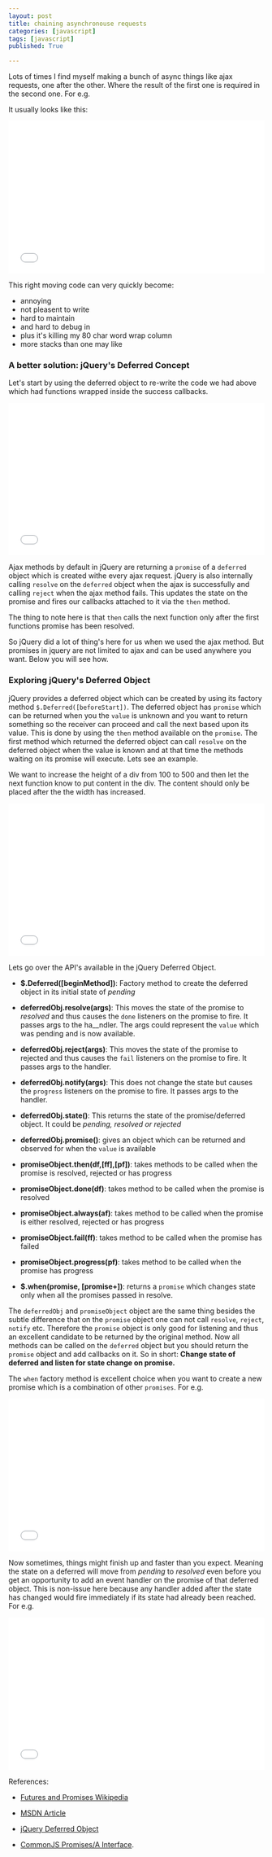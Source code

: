 ```yaml
---
layout: post
title: chaining asynchronouse requests
categories: [javascript]
tags: [javascript]
published: True

---
```


Lots of times I find myself making a bunch of async things like ajax requests, one after the other. Where the result of the first one is required in the second one. For e.g.

It usually looks like this:

<iframe width="100%" height="300" src="//jsfiddle.net/sandeep45/ztp2yn6k/embedded/" allowfullscreen="allowfullscreen" frameborder="0"></iframe>

This right moving code can very quickly become:
* annoying
* not pleasent to write
* hard to maintain
* and hard to debug in
* plus it's killing my 80 char word wrap column
* more stacks than one may like

### A better solution: jQuery's Deferred Concept

Let's start by using the deferred object to re-write the code we had above which had functions wrapped inside the success callbacks.

<iframe width="100%" height="300" src="//jsfiddle.net/sandeep45/grauqgvb/embedded/" allowfullscreen="allowfullscreen" frameborder="0"></iframe>

Ajax methods by default in jQuery are returning a `promise` of a `deferred` object which is created withe every ajax request. jQuery is also internally calling `resolve` on the `deferred` object when the ajax is successfully and calling `reject` when the ajax method fails. This updates the state on the promise and fires our callbacks attached to it via the `then` method.

The thing to note here is that `then` calls the next function only after the first functions promise has been resolved.

So jQuery did a lot of thing's here for us when we used the ajax method. But promises in jquery are not limited to ajax and can be used anywhere you want. Below you will see how.

### Exploring jQuery's Deferred Object

jQuery provides a deferred object which can be created by using its factory method `$.Deferred([beforeStart])`. The deferred object has `promise` which can be returned when you the `value` is unknown and you want to return something so the receiver can proceed and call the next based upon its value. This is done by using the `then` method available on the `promise`. The first method which returned the deferred object can call `resolve` on the deferred object when the value is known and at that time the methods waiting on its promise will execute. Lets see an example.

We want to increase the height of a div from 100 to 500 and then let the next function know to put content in the div. The content should only be placed after the the width has increased.

<iframe width="100%" height="300" src="//jsfiddle.net/sandeep45/r1uw4rbv/embedded/" allowfullscreen="allowfullscreen" frameborder="0"></iframe>

Lets go over the API's available in the jQuery Deferred Object.


* __$.Deferred([beginMethod])__: Factory method to create the deferred object in its initial state of _pending_

* __deferredObj.resolve(args)__: This moves the state of the promise to _resolved_ and thus causes the `done` listeners on the promise to fire. It passes args to the ha__ndler. The args could represent the `value` which was pending and is now available.

* __deferredObj.reject(args)__: This moves the state of the promise to rejected and thus causes the `fail` listeners on the promise to fire. It passes args to the handler.

* __deferredObj.notify(args)__: This does not change the state but causes the `progress` listeners on the promise to fire. It passes args to the handler.

* __deferredObj.state()__: This returns the state of the promise/deferred object. It could be _pending, resolved or rejected_

* __deferredObj.promise()__: gives an object which can be returned and observed for when the `value` is available

* __promiseObject.then(df,[ff],[pf])__: takes methods to be called when the promise is resolved, rejected or has progress

* __promiseObject.done(df)__: takes method to be called when the promise is resolved

* __promiseObject.always(af)__: takes method to be called when the promise is either resolved, rejected or has progress

* __promiseObject.fail(ff)__: takes method to be called when the promise has failed

* __promiseObject.progress(pf)__: takes method to be called when the promise has progress

* __$.when(promise, [promise+])__: returns a `promise` which changes state only when all the promises passed in resolve.

The `deferredObj` and `promiseObject` object are the same thing besides the subtle difference that on the `promise` object one can not call `resolve`, `reject`, `notify` etc. Therefore the `promise` object is only good for listening and thus an excellent candidate to be returned by the original method. Now all methods can be called on the `deferred` object but you should return the `promise` object and add callbacks on it. So in short: **Change state of deferred and listen for state change on promise.**

The `when` factory method is excellent choice when you want to create a new promise which is a combination of other `promises`. For e.g.

<iframe width="100%" height="300" src="//jsfiddle.net/sandeep45/jwhzws4q/2/embedded/" allowfullscreen="allowfullscreen" frameborder="0"></iframe>

Now sometimes, things might finish up and faster than you expect. Meaning the state on a deferred will move from _pending_ to _resolved_ even before you get an opportunity to add an event handler on the promise of that deferred object. This is non-issue here because any handler added after the state has changed would fire immediately if its state had already been reached. For e.g.

<iframe width="100%" height="300" src="//jsfiddle.net/surjo53w/2/embedded/" allowfullscreen="allowfullscreen" frameborder="0"></iframe>

References:

- [Futures and Promises Wikipedia](https://en.wikipedia.org/wiki/Futures_and_promises)

- [MSDN Article](https://msdn.microsoft.com/en-us/magazine/gg723713)

- [jQuery Deferred Object](http://api.jquery.com/category/deferred-object/)

- [CommonJS Promises/A Interface](http://wiki.commonjs.org/wiki/Promises/A).